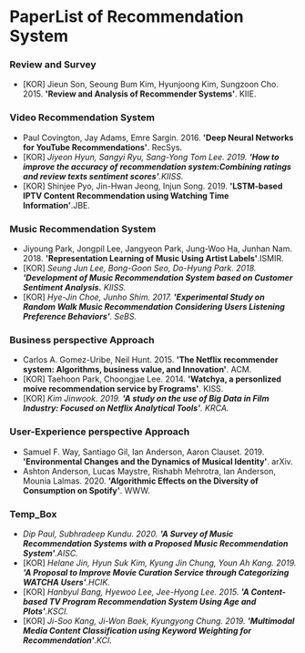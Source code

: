 # PaperList of Recommendation System

### Review and Survey
+ [KOR] Jieun Son, Seoung Bum Kim, Hyunjoong Kim, Sungzoon Cho. 2015. **'Review and Analysis of Recommender Systems'**. KIIE.


### Video Recommendation System
+ Paul Covington, Jay Adams, Emre Sargin. 2016. **'Deep Neural Networks for YouTube Recommendations'**. RecSys.
+ [KOR] *Jiyeon Hyun, Sangyi Ryu, Sang-Yong Tom Lee. 2019. **'How to improve the accuracy of recommendation system:Combining ratings and review texts sentiment scores'**.KIISS.*
+ [KOR] Shinjee Pyo, Jin-Hwan Jeong, Injun Song. 2019. **'LSTM-based IPTV Content Recommendation using Watching Time Information'**.JBE.


### Music Recommendation System
+ Jiyoung Park, Jongpil Lee, Jangyeon Park, Jung-Woo Ha, Junhan Nam. 2018. **'Representation Learning of Music Using Artist Labels'**.ISMIR.
+ [KOR] *Seung Jun Lee, Bong-Goon Seo, Do-Hyung Park. 2018. **'Development of Music Recommendation System based on Customer Sentiment Analysis.** KIISS.*
+ [KOR] *Hye-Jin Choe, Junho Shim. 2017. **'Experimental Study on Random Walk Music Recommendation Considering Users Listening Preference Behaviors'**. SeBS.*


### Business perspective Approach
+ Carlos A. Gomez-Uribe, Neil Hunt. 2015. **'The Netflix recommender system: Algorithms, business value, and Innovation'**. ACM.
+ [KOR] Taehoon Park, Choongjae Lee. 2014. **'Watchya, a personlized moive recommendation service by Frograms'**. KISS.
+ [KOR] *Kim Jinwook. 2019. **'A study on the use of Big Data in Film Industry: Focused on Netflix Analytical Tools'**. KRCA.*


### User-Experience perspective Approach
+ Samuel F. Way, Santiago Gil, Ian Anderson, Aaron Clauset. 2019. **'Environmental Changes and the Dynamics of Musical Identity'**. arXiv.
+ Ashton Anderson, Lucas Maystre, Rishabh Mehrotra, Ian Anderson, Mounia Lalmas. 2020. **'Algorithmic Effects on the Diversity of Consumption on Spotify'**. WWW.


### Temp_Box
+ *Dip Paul, Subhradeep Kundu. 2020. **'A Survey of Music Recommendation Systems with a Proposed Music Recommendation System'**.AISC.*
+ [KOR] *Helane Jin, Hyun Suk Kim, Kyung Jin Chung, Youn Ah Kang. 2019. **'A Proposal to Improve Movie Curation Service through Categorizing WATCHA Users'**.HCIK.*
+ [KOR] *Hanbyul Bang, Hyewoo Lee, Jee-Hyong Lee. 2015. **'A Content-based TV Program Recommendation System Using Age and Plots'**.KSCI.*
+ [KOR] *Ji-Soo Kang, Ji-Won Baek, Kyungyong Chung. 2019. **'Multimodal Media Content Classification using Keyword Weighting for Recommendation'**.KCI.*
